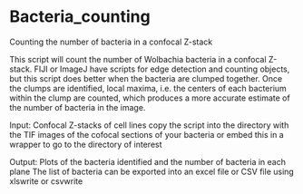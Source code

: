 # Bacteria_counting
Counting the number of bacteria in a confocal Z-stack

This script will count the number of Wolbachia bacteria in a confocal Z-stack. 
FIJI or ImageJ have scripts for edge detection and counting objects, but this script does better when the bacteria are clumped together. 
Once the clumps are identified, local maxima, i.e. the centers of each bacterium within the clump are counted, which produces a more accurate estimate of the number of bacteria in the image.

Input: Confocal Z-stacks of cell lines 
copy the script into the directory with the TIF images of the cofocal sections of your bacteria or embed this in a wrapper to go to the directory of interest

Output: Plots of the bacteria identified and the number of bacteria in each plane
The list of bacteria can be exported into an excel file or CSV file using xlswrite or csvwrite
